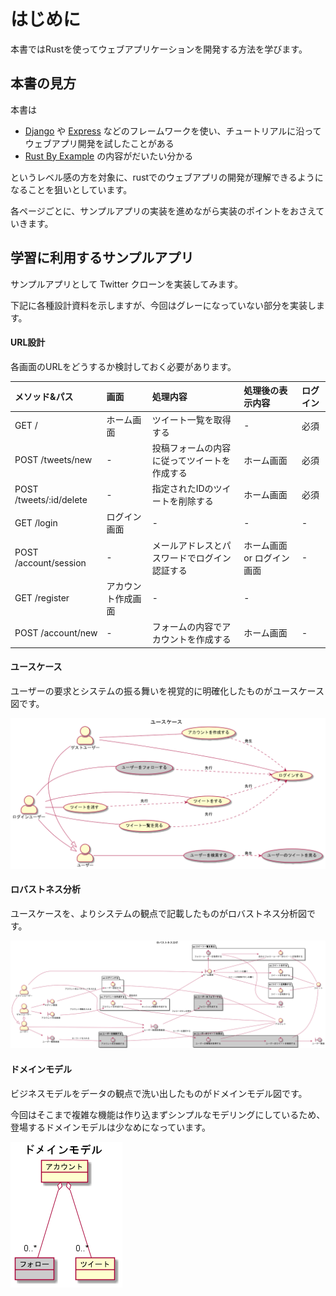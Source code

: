 # はじめに

本書ではRustを使ってウェブアプリケーションを開発する方法を学びます。

## 本書の見方

本書は

- [Django](https://developer.mozilla.org/ja/docs/Learn/Server-side/Django) や [Express](https://developer.mozilla.org/ja/docs/Learn/Server-side/Express_Nodejs) などのフレームワークを使い、チュートリアルに沿ってウェブアプリ開発を試したことがある
- [Rust By Example](https://doc.rust-jp.rs/rust-by-example-ja/index.html) の内容がだいたい分かる

というレベル感の方を対象に、rustでのウェブアプリの開発が理解できるようになることを狙いとしています。

各ページごとに、サンプルアプリの実装を進めながら実装のポイントをおさえていきます。

## 学習に利用するサンプルアプリ

サンプルアプリとして Twitter クローンを実装してみます。

下記に各種設計資料を示しますが、今回はグレーになっていない部分を実装します。

#### URL設計

各画面のURLをどうするか検討しておく必要があります。

|メソッド&パス|画面|処理内容|処理後の表示内容|ログイン|
|:--|:--|:--|:--|:--|
|GET /|ホーム画面|ツイート一覧を取得する|-|必須|
|POST /tweets/new|-|投稿フォームの内容に従ってツイートを作成する|ホーム画面|必須|
|POST /tweets/:id/delete|-|指定されたIDのツイートを削除する|ホーム画面|必須|
|GET /login|ログイン画面|-|-|-|
|POST /account/session|-|メールアドレスとパスワードでログイン認証する|ホーム画面 or ログイン画面|-|
|GET /register|アカウント作成画面|-|-|
|POST /account/new|-|フォームの内容でアカウントを作成する|ホーム画面|-|

#### ユースケース

ユーザーの要求とシステムの振る舞いを視覚的に明確化したものがユースケース図です。

![ユースケース](../img/design-usecase.png)

#### ロバストネス分析

ユースケースを、よりシステムの観点で記載したものがロバストネス分析図です。

![ロバストネス分析](../img/design-robustness.png)

#### ドメインモデル

ビジネスモデルをデータの観点で洗い出したものがドメインモデル図です。

今回はそこまで複雑な機能は作り込まずシンプルなモデリングにしているため、登場するドメインモデルは少なめになっています。

![ドメインモデル](../img/design-domain-model.png)

